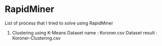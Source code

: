 # RapidMiner
List of process that I tried to solve using RapidMiner 
1) Clustering using K-Means
    Dataset name : Koroner.csv
    Dataset result : Koroner-Clustering.csv 
